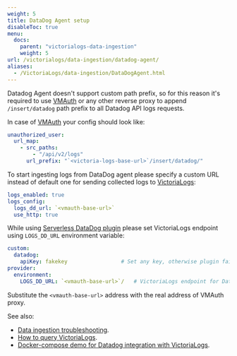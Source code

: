 ```yaml
---
weight: 5
title: DataDog Agent setup
disableToc: true
menu:
  docs:
    parent: "victorialogs-data-ingestion"
    weight: 5
url: /victorialogs/data-ingestion/datadog-agent/
aliases:
  - /VictoriaLogs/data-ingestion/DataDogAgent.html
---
```

Datadog Agent doesn't support custom path prefix, so for this reason it's required to use [VMAuth](https://docs.victoriametrics.com/vmauth/) or any other
reverse proxy to append `/insert/datadog` path prefix to all Datadog API logs requests.

In case of [VMAuth](https://docs.victoriametrics.com/vmauth/) your config should look like:

```yaml
unauthorized_user:
  url_map:
    - src_paths:
        - "/api/v2/logs"
      url_prefix: "`<victoria-logs-base-url>`/insert/datadog/"
```

To start ingesting logs from DataDog agent please specify a custom URL instead of default one for sending collected logs to [VictoriaLogs](https://docs.victoriametrics.com/VictoriaLogs/):

```yaml
logs_enabled: true
logs_config:
  logs_dd_url: `<vmauth-base-url>`
  use_http: true
```

While using [Serverless DataDog plugin](https://github.com/DataDog/serverless-plugin-datadog) please set VictoriaLogs endpoint using `LOGS_DD_URL` environment variable:

```yaml
custom:
  datadog:
    apiKey: fakekey                 # Set any key, otherwise plugin fails
provider:
  environment:
    LOGS_DD_URL: `<vmauth-base-url>`/   # VictoriaLogs endpoint for DataDog
```

Substitute the `<vmauth-base-url>` address with the real address of VMAuth proxy.

See also:

- [Data ingestion troubleshooting](https://docs.victoriametrics.com/victorialogs/data-ingestion/#troubleshooting).
- [How to query VictoriaLogs](https://docs.victoriametrics.com/victorialogs/querying/).
- [Docker-compose demo for Datadog integration with VictoriaLogs](https://github.com/aginetwork7/VictoriaMetrics/tree/master/deployment/docker/victorialogs/datadog).
